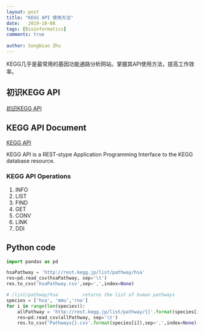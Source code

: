 ```yaml
---
layout: post
title: "KEGG API 使用方法"
date:   2019-10-08
tags: [Bioinformatics]
comments: true
 
author: Songbiao Zhu
---
```


KEGG几乎是最常用的基因功能通路分析网站。掌握其API使用方法，提高工作效率。

<!-- more -->

## 初识KEGG API

[初识KEGG API](http://www.bioinfo-scrounger.com/archives/230)

## KEGG API Document

[KEGG API](https://www.kegg.jp/kegg/rest/keggapi.html)

KEGG API is a REST-stype Application Programming Interface to the KEGG database resource.

### KEGG API Operations

1. INFO
2. LIST
3. FIND
4. GET
5. CONV
6. LINK
7. DDI

## Python code

```python
import pandas as pd

hsaPathway = 'http://rest.kegg.jp/list/pathway/hsa'
res=pd.read_csv(hsaPathway, sep='\t')
res.to_csv('hsaPathway.csv',sep=',',index=None) 

# /list/pathway/hsa 	   	returns the list of human pathways
species = ['hsa', 'mmu','rno']
for i in range(len(species)):
    allPathway = 'http://rest.kegg.jp/list/pathway/{}'.format(species[i])
    res=pd.read_csv(allPathway, sep='\t')
    res.to_csv('Pathways{}.csv'.format(species[i]),sep=',',index=None) 
```


